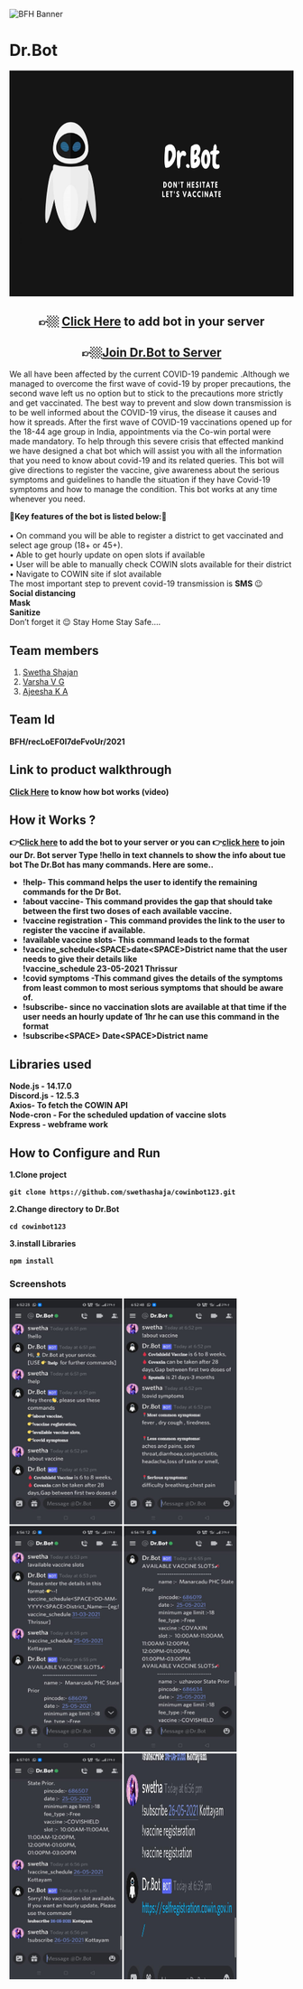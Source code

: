 ![BFH Banner](https://trello-attachments.s3.amazonaws.com/542e9c6316504d5797afbfb9/542e9c6316504d5797afbfc1/39dee8d993841943b5723510ce663233/Frame_19.png)
# Dr.Bot
<img src="https://github.com/aji2256/vas175/blob/main/icon/Dr.Bot.png" height="400" width="800">
<h2 align="center">👉🏼 <a href="https://discord.com/api/oauth2/authorize?client_id=843462594022604821&permissions=0&redirect_uri=https%3A%2F%2Fdiscord.com%2Fapi%2Foauth2%2Fauthorize%3Fclient_id%3D843462594022604821%26scope%3Dbot%26permissions%3D1&scope=bot"> Click Here</a> 
to add bot in your server</h2>
<h2 align="center">👉🏼<a href="https://discord.gg/8gg7zg5aYN">Join Dr.Bot to Server</a></h2>
<p>We all have been affected by the current COVID-19 pandemic .Although we managed to overcome the first wave of covid-19 by proper precautions, the second wave left us no option but to stick to the precautions more strictly and get vaccinated. The best way to prevent and slow down transmission is to be well informed about the COVID-19 virus, the disease it causes and how it spreads.
 After the first wave of COVID-19 vaccinations opened up for the 18-44 age group in India, appointments via the Co-win portal were made mandatory.
To help through this severe crisis that effected mankind we have designed a chat bot which will assist you with all the information that you need to know about covid-19 and its related queries. This bot will give directions to register the vaccine, give awareness about the serious symptoms and guidelines to handle the situation if they have Covid-19 symptoms and how to manage the condition. This bot works at any time whenever you need.</p>
📌<b>Key features of the bot is listed below:</b>📌<br><br>
•	On command you will be able to register a district to get vaccinated and select age group (18+ or 45+).<br>
•	Able to get hourly update on open slots if available<br>
•	User will be able to manually check COWIN slots available for their district<br>
•	Navigate to COWIN site if slot available<br>
The most important step to prevent covid-19 transmission is <b>SMS </b>😉 <br> <b>Social distancing <br> Mask <br>Sanitize</b><br> Don’t forget it 😌
Stay Home Stay Safe….<br>

## Team members
1. [Swetha Shajan](https://github.com/swethashaja) <br>
2. [Varsha V G](https://github.com/varsha-v-g)<br>
3. [Ajeesha K A](https://github.com/aji2256)<b>
## Team Id
BFH/recLoEF0l7deFvoUr/2021
## Link to product walkthrough
[Click Here](https://www.loom.com/share/0ba69a994d7b471daf0fba0cd614e1b0) to know how bot works (video)
## How it Works ?
👉[Click here](https://discord.com/api/oauth2/authorize?client_id=843462594022604821&permissions=0&redirect_uri=https%3A%2F%2Fdiscord.com%2Fapi%2Foauth2%2Fauthorize%3Fclient_id%3D843462594022604821%26scope%3Dbot%26permissions%3D1&scope=bot) to add the bot to your server or you can 👉[click here](https://discord.gg/8gg7zg5aYN) to join our Dr. Bot server
Type !hello  in text channels to show the info about tue bot
The Dr.Bot has many commands. Here are some..<br>
<ul>
<li><b>!help</b>- This command helps the user to identify the remaining commands for the Dr Bot.</li>
<li><b>!about vaccine</b>- This command provides the gap that should take between the first two doses of each available vaccine.</li>
<li><b>!vaccine registration</b> - This command provides the link to the user to register the vaccine if available.</li>
<li><b>!available vaccine slots</b>- This command leads to the format</li>
<li><b>!vaccine_schedule&lt;SPACE&gt;date&lt;SPACE&gt;District name </b> that the user needs to give their details like <br>
  <b>!vaccine_schedule 23-05-2021 Thrissur</b></li>
<li><b>!covid symptoms</b> -This command gives the details of the symptoms from least common to most serious symptoms that should be aware of.</li>
<li><b>!subscribe</b>- since no vaccination slots are available at that time if the user needs an hourly update of 1hr he can use this command in the format </li>
<li><b>!subscribe&lt;SPACE&gt; Date&lt;SPACE&gt;District name</b></li>
</ul>


## Libraries used
Node.js - 14.17.0<br>
Discord.js - 12.5.3<br>
Axios- To fetch the COWIN API<br>
Node-cron - For the scheduled updation of vaccine slots<br>
Express - webframe work

## How to Configure and Run
1.Clone project
```
git clone https://github.com/swethashaja/cowinbot123.git
```

2.Change directory to Dr.Bot
```
cd cowinbot123
```
3.install Libraries
```
npm install
```

### Screenshots
<p><img src="https://github.com/aji2256/vas175/blob/main/icon/ss1.jpeg" width="200" height="400">
<img src="https://github.com/aji2256/vas175/blob/main/icon/ss2.jpeg" width="200" height="400">
<img src="https://github.com/aji2256/vas175/blob/main/icon/ss3.jpeg" width="200" height="400">
<img src="https://github.com/aji2256/vas175/blob/main/icon/ss4.jpeg" width="200" height="400">
<img src="https://github.com/aji2256/vas175/blob/main/icon/ss5.jpeg" width="200" height="400">
<img src="https://github.com/aji2256/vas175/blob/main/icon/ss6.jpeg" width="200" height="400"></p>

